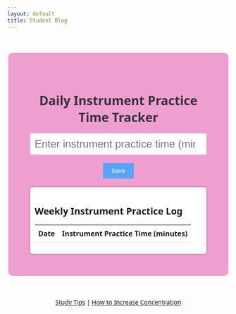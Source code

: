 ```yaml
---
layout: default
title: Student Blog
---
```




<html lang="en">
<head>
    <meta charset="UTF-8">
    <meta name="viewport" content="width=device-width, initial-scale=1.0">
    <title>Daily Instrument Practice Tracker</title>
    <style>
        body {
            background-image: url({{site.baseurl}}/images/studying.png);;
            background-size: contain;
            background-repeat: no-repeat;
            background-attachment: fixed;
            font-family: 'Segoe UI', sans-serif;
        }
        .container {
            text-align: center;
            padding: 50px;
            background-color: rgb(239, 158, 208);
            border-radius: 10px;
            margin: 50px auto;
            max-width: 400px;
        }
        h1 {
            color: #333;
        }
        #study-time {
            font-size: 24px;
            padding: 10px;
            width: 100%;
            border: none;
            text-align: center;
        }
        #save-button {
            background-color: #57A5F8;
            color: #fff;
            border: none;
            padding: 10px 20px;
            cursor: pointer;
        }
        /* Style for the weekly study log */
        #weekly-log {
            text-align: left;
            margin-top: 20px;
            padding: 10px;
            background-color: #fff;
            border-radius: 5px;
            box-shadow: 0px 0px 5px rgba(0, 0, 0, 0.3);
        }
        #weekly-log table {
            width: 100%;
            border-collapse: collapse;
        }
        #weekly-log th, #weekly-log td {
            padding: 8px;
            border-bottom: 1px solid #ddd;
        }
    </style>
</head>
<body>
    <div class="container">
        <h1>Daily Instrument Practice  Time Tracker</h1>
        <input type="number" id="study-time" placeholder="Enter instrument practice time (minutes)">
        <br><br>
        <button id="save-button">Save</button>
        <!-- Weekly Study Log Display -->
        <div id="weekly-log">
            <h2>Weekly  Instrument Practice  Log</h2>
            <table>
                <thead>
                    <tr>
                        <th>Date</th>
                        <th> Instrument Practice Time (minutes)</th>
                    </tr>
                </thead>
                <tbody>
                    <!-- Study log entries will be displayed here -->
                </tbody>
            </table>
        </div>
    </div>
    <!-- Relevant Links -->
    <div style="text-align: center; margin-top: 20px;">
        <a href="https://studyworkgrow.com.au/2023/05/04/7-effective-study-techniques-for-high-school-students/" target="_blank">Study Tips</a> |
        <a href="https://www.betterup.com/blog/15-ways-to-improve-your-focus-and-concentration-skills" target="_blank">How to Increase Concentration</a>
    </div>
    <script>
        // JavaScript to save study time to local storage
        document.getElementById("save-button").addEventListener("click", function () {
            const studyTime = document.getElementById("study-time").value;
            if (studyTime !== "") {
                const currentDate = new Date().toLocaleDateString();
                const studyData = JSON.parse(localStorage.getItem("studyData")) || {};
                studyData[currentDate] = parseInt(studyTime);
                localStorage.setItem("studyData", JSON.stringify(studyData));
                alert(`Instrument practice  time (${studyTime} minutes) saved for ${currentDate}`);
                document.getElementById("study-time").value = "";
                // Refresh the study log display
                displayWeeklyLog();
            } else {
                alert("Please enter a valid instrument time.");
            }
        });
        // Function to display the weekly study log
        function displayWeeklyLog() {
            const studyData = JSON.parse(localStorage.getItem("studyData")) || {};
            const tableBody = document.querySelector("#weekly-log table tbody");
            tableBody.innerHTML = "";
            for (const date in studyData) {
                const row = tableBody.insertRow();
                const cellDate = row.insertCell(0);
                const cellTime = row.insertCell(1);
                cellDate.textContent = date;
                cellTime.textContent = studyData[date];
            }
        }
        // Call the function to display the weekly log when the page loads
        displayWeeklyLog();
    </script>
</body>
</html>